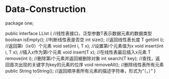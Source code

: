 # Data-Construction
package one;

public interface LList<T>
{	                //线性表接口，泛型参数T表示数据元素的数据类型
    boolean isEmpty();            //判断线性表是否空
    int size();                        //返回线性表长度
    T get(int i);                         //返回第i（i≥0）个元素
    void set(int i, T x);             //设置第i个元素值为x
    void insert(int i, T x);        //插入x作为第i个元素
    void insert(T x);             //在线性表最后插入x元素
    T remove(int i);                //删除第i个元素并返回被删除对象
    int search(T key);          //查找，返回首次出现的关键字为key的元素的位序
    void removeAll();             //删除线性表所有元素
    public String toString();     //返回顺序表所有元素的描述字符串，形式为“（，）”
}
